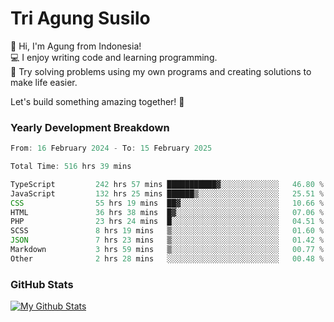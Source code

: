 # Tri Agung Susilo

👋 Hi, I'm Agung from Indonesia!<br>
💻 I enjoy writing code and learning programming.<br>
🧠 Try solving problems using my own programs and creating solutions to make life easier.

Let's build something amazing together! 🚀

### Yearly Development Breakdown

<!--START_SECTION:waka-->

```TypeScript JavaScript PHP
From: 16 February 2024 - To: 15 February 2025

Total Time: 516 hrs 39 mins

TypeScript         242 hrs 57 mins ███████████▓░░░░░░░░░░░░░   46.80 %
JavaScript         132 hrs 25 mins ██████▒░░░░░░░░░░░░░░░░░░   25.51 %
CSS                55 hrs 19 mins  ██▓░░░░░░░░░░░░░░░░░░░░░░   10.66 %
HTML               36 hrs 38 mins  █▓░░░░░░░░░░░░░░░░░░░░░░░   07.06 %
PHP                23 hrs 24 mins  █░░░░░░░░░░░░░░░░░░░░░░░░   04.51 %
SCSS               8 hrs 19 mins   ▒░░░░░░░░░░░░░░░░░░░░░░░░   01.60 %
JSON               7 hrs 23 mins   ▒░░░░░░░░░░░░░░░░░░░░░░░░   01.42 %
Markdown           3 hrs 59 mins   ▒░░░░░░░░░░░░░░░░░░░░░░░░   00.77 %
Other              2 hrs 28 mins   ░░░░░░░░░░░░░░░░░░░░░░░░░   00.48 %
```

<!--END_SECTION:waka-->

### GitHub Stats

[![My Github Stats](https://github-readme-stats.vercel.app/api?username=triagung128&show_icons=true&hide=contribs,issues&count_private=true&theme=tokyonight)](https://github.com/triagung128)

<!-- [![Top Langs](https://github-readme-stats.vercel.app/api/top-langs/?username=triagung128&layout=compact)](https://github.com/triagung128) -->

